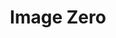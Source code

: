 ---
title: Image Zero
issue: "0"
issue_nr: 0
full_title: Prey
subtitle: ""
story_arc: ""
crossover: ""
variant: ""
publisher: Image Comics
creators: 
  - J. Scott Campbell
release_date: "Oct 12, 1993"
release_year: 1993
genre:
  - Adventure
format: Comic
pages: 32
signed_by: ""
price: 0
---